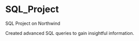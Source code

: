 # SQL_Project
SQL Project on Northwind

Created advanced SQL queries to gain insightful information.
